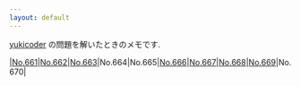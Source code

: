 ```yaml
---
layout: default
---
```

[yukicoder](https://yukicoder.me/) の問題を解いたときのメモです.

|[No.661](yukicoder/014/y0661.html)|[No.662](yukicoder/014/y0662.html)|[No.663](yukicoder/014/y0663.html)|No.664|No.665|[No.666](yukicoder/014/y0666.html)|[No.667](yukicoder/014/y0667.html)|[No.668](yukicoder/014/y0668.html)|[No.669](yukicoder/014/y0669.html)|No.670|
